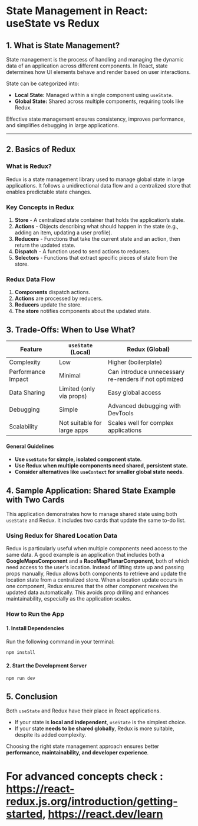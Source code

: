 # State Management in React: useState vs Redux

## 1. What is State Management?

State management is the process of handling and managing the dynamic data of an application across different components. In React, state determines how UI elements behave and render based on user interactions.

State can be categorized into:

- **Local State:** Managed within a single component using `useState`.
- **Global State:** Shared across multiple components, requiring tools like Redux.

Effective state management ensures consistency, improves performance, and simplifies debugging in large applications.

---

## 2. Basics of Redux

### **What is Redux?**
Redux is a state management library used to manage global state in large applications. It follows a unidirectional data flow and a centralized store that enables predictable state changes.

### **Key Concepts in Redux**
1. **Store** - A centralized state container that holds the application’s state.
2. **Actions** - Objects describing what should happen in the state (e.g., adding an item, updating a user profile).
3. **Reducers** - Functions that take the current state and an action, then return the updated state.
4. **Dispatch** - A function used to send actions to reducers.
5. **Selectors** - Functions that extract specific pieces of state from the store.

### **Redux Data Flow**
1. **Components** dispatch actions.
2. **Actions** are processed by reducers.
3. **Reducers** update the store.
4. **The store** notifies components about the updated state.


## 3. Trade-Offs: When to Use What?

| Feature             | `useState` (Local)  | Redux (Global) |
|---------------------|--------------------|---------------|
| Complexity         | Low                 | Higher (boilerplate) |
| Performance Impact | Minimal             | Can introduce unnecessary re-renders if not optimized |
| Data Sharing       | Limited (only via props) | Easy global access |
| Debugging          | Simple               | Advanced debugging with DevTools |
| Scalability        | Not suitable for large apps | Scales well for complex applications |

#### **General Guidelines**
- **Use `useState` for simple, isolated component state.**
- **Use Redux when multiple components need shared, persistent state.**
- **Consider alternatives like `useContext` for smaller global state needs.**

## 4. Sample Application: Shared State Example with Two Cards

This application demonstrates how to manage shared state using both `useState` and Redux. It includes two cards that update the same to-do list.

### **Using Redux for Shared Location Data**
Redux is particularly useful when multiple components need access to the same data. A good example is an application that includes both a **GoogleMapsComponent** and a **RaceMapPlanarComponent**, both of which need access to the user's location. Instead of lifting state up and passing props manually, Redux allows both components to retrieve and update the location state from a centralized store. When a location update occurs in one component, Redux ensures that the other component receives the updated data automatically. This avoids prop drilling and enhances maintainability, especially as the application scales.

### **How to Run the App**

#### **1. Install Dependencies**
Run the following command in your terminal:
```sh
npm install
```

#### **2. Start the Development Server**
```sh
npm run dev
```


## 5. Conclusion

Both `useState` and Redux have their place in React applications.

- If your state is **local and independent**, `useState` is the simplest choice.
- If your state **needs to be shared globally**, Redux is more suitable, despite its added complexity.

Choosing the right state management approach ensures better **performance, maintainability, and developer experience**.

# For advanced concepts check : https://react-redux.js.org/introduction/getting-started, https://react.dev/learn  


